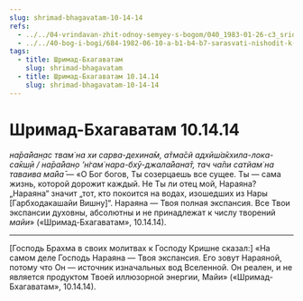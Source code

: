 ```yaml
---
slug: shrimad-bhagavatam-10-14-14
refs:
  - ../../04-vrindavan-zhit-odnoy-semyey-s-bogom/040_1983-01-26-c3_sridharmj_charuyuwaya_krasota_krishny_vo_vrindavane.md
  - ../../40-bog-i-bogi/684-1982-06-10-a-b1-b4-b7-sarasvati-nishodit-k-brahme-ot-narayany-no-daet-klyuch-k-postizheniyu-krishny.md
tags:
  - title: Шримад-Бхагаватам
    slug: shrimad-bhagavatam
  - title: Шримад-Бхагаватам 10.14.14
    slug: shrimad-bhagavatam-10-14-14
---
```


# Шримад-Бхагаватам 10.14.14

*на̄ра̄йан̣ас твам̇ на хи сарва-дехина̄м, а̄тма̄сй адхӣш́а̄кхила-лока-са̄кш̣ӣ / на̄ра̄йан̣о ’н̇гам̇ нара-бхӯ-джала̄йана̄т, тач ча̄пи сатйам̇ на таваива ма̄йа̄* — «О Бог богов, Ты созерцаешь все сущее. Ты — сама жизнь, которой дорожит каждый. Не Ты ли отец мой, Нараяна? „Нараяна“ значит „тот, кто покоится на водах, изошедших из Нары [Гарбходакашайи Вишну]“. Нараяна — Твоя полная экспансия. Все Твои экспансии духовны, абсолютны и не принадлежат к числу творений *майи*» («Шримад-Бхагаватам», 10.14.14).

---

[Господь Брахма в своих молитвах к Господу Кришне сказал:] «На самом деле Господь Нараяна — Твоя экспансия. Его зовут Нараяной, потому что Он — источник изначальных вод Вселенной. Он реален, и не является продуктом Твоей иллюзорной энергии, Майи» («Шримад-Бхагаватам», 10.14.14).
